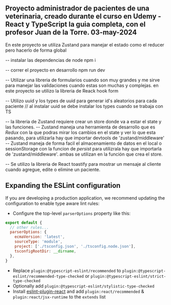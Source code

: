 ## Proyecto administrador de pacientes de una veterinaria, creado durante el curso en Udemy - React y TypeScript la guia completa, con el profesor Juan de la Torre. 03-may-2024

En este proyecto se utiliza Zustand para manejar el estado como el reducer pero hacerlo de forma global 

-- instalar las dependencias de node
npm i

-- correr el proyecto en desarrollo
npm run dev


-- Utilizar una libreria de formularios cuando son muy grandes y me sirve para manejar las validaciones cuando estas son muchas y complejas. en este proyecto se utilizo la libreria de Reack hook form

-- Utilizo uuid y los types de uuid para generar id's aleatorios para cada paciente
// al instalar uuid se debe instalar los types cuando se trabaja con TS

-- la libreria de Zustand requiere crear un store donde va a estar el state y las funciones.
-- Zustand maneja una herramienta de desarrollo que es *Redux* con la que podras mirar los cambios en el state y ver lo que esta pasando, para utilizarla hay que importar devtools de 'zustand/middleware'
-- Zustand maneja de forma facil el almacenamiento de datos en el local o sessionStorage con la funcion de *persist* para utilizrala hay que importarla de 'zustand/middleware'. ambas se utilizan en la función que crea el store.

-- Se utilizo la libreria de React toastify para mostrar un mensaje al cliente cuando agregue, edite o elimine un paciente. 


## Expanding the ESLint configuration

If you are developing a production application, we recommend updating the configuration to enable type aware lint rules:

- Configure the top-level `parserOptions` property like this:

```js
export default {
  // other rules...
  parserOptions: {
    ecmaVersion: 'latest',
    sourceType: 'module',
    project: ['./tsconfig.json', './tsconfig.node.json'],
    tsconfigRootDir: __dirname,
  },
}
```

- Replace `plugin:@typescript-eslint/recommended` to `plugin:@typescript-eslint/recommended-type-checked` or `plugin:@typescript-eslint/strict-type-checked`
- Optionally add `plugin:@typescript-eslint/stylistic-type-checked`
- Install [eslint-plugin-react](https://github.com/jsx-eslint/eslint-plugin-react) and add `plugin:react/recommended` & `plugin:react/jsx-runtime` to the `extends` list
